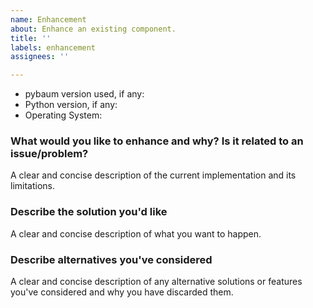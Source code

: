 ```yaml
---
name: Enhancement
about: Enhance an existing component.
title: ''
labels: enhancement
assignees: ''

---
```


* pybaum version used, if any:
* Python version, if any:
* Operating System:

### What would you like to enhance and why? Is it related to an issue/problem?

A clear and concise description of the current implementation and its limitations.

### Describe the solution you'd like

A clear and concise description of what you want to happen.

### Describe alternatives you've considered

A clear and concise description of any alternative solutions or features you've
considered and why you have discarded them.
